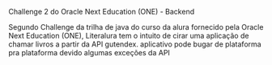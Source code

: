 Challenge 2 do Oracle Next Education (ONE) - Backend

Segundo Challenge da trilha de java do curso da alura fornecido pela Oracle Next Education (ONE), Literalura tem o intuito de cirar uma aplicação de chamar livros a partir da API gutendex. aplicativo pode bugar de plataforma pra plataforma devido algumas exceções da API
